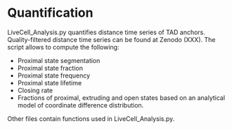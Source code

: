 # Quantification
LiveCell_Analysis.py quantifies distance time series of TAD anchors. Quality-filtered distance time series can be found at Zenodo (XXX).
The script allows to compute the following:
-	Proximal state segmentation
-	Proximal state fraction
-	Proximal state frequency
-	Proximal state lifetime
-	Closing rate
-	Fractions of proximal, extruding and open states based on an analytical model of coordinate difference distribution.

Other files contain functions used in LiveCell_Analysis.py.
